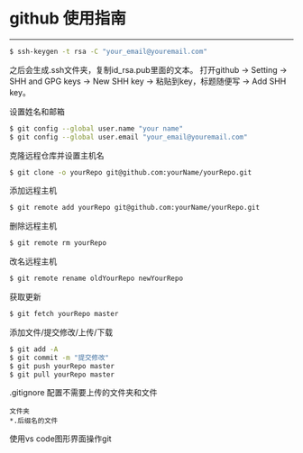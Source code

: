 # github 使用指南

---

```bash
$ ssh-keygen -t rsa -C "your_email@youremail.com"
```
之后会生成.ssh文件夹，复制id_rsa.pub里面的文本。
打开github -> Setting -> SHH and GPG keys -> New SHH key -> 粘贴到key，标题随便写 -> Add SHH key。

设置姓名和邮箱

```bash
$ git config --global user.name "your name"
$ git config --global user.email "your_email@youremail.com"
```

克隆远程仓库并设置主机名

```bash
$ git clone -o yourRepo git@github.com:yourName/yourRepo.git
```

添加远程主机

```bash
$ git remote add yourRepo git@github.com:yourName/yourRepo.git
```

删除远程主机

```bash
$ git remote rm yourRepo
```

改名远程主机

```bash
$ git remote rename oldYourRepo newYourRepo
```

获取更新

```bash
$ git fetch yourRepo master
```

添加文件/提交修改/上传/下载
```bash
$ git add -A
$ git commit -m "提交修改"
$ git push yourRepo master
$ git pull yourRepo master
```

.gitignore 配置不需要上传的文件夹和文件
```
文件夹
*.后缀名的文件
```

使用vs code图形界面操作git
